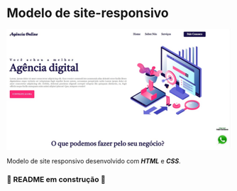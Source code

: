 # Modelo de site-responsivo

![Arquivo](img/siteResponsivo.jpg)

Modelo de site responsivo desenvolvido com ***HTML*** e ***CSS***.  
### 👷 README em construção 🚧
